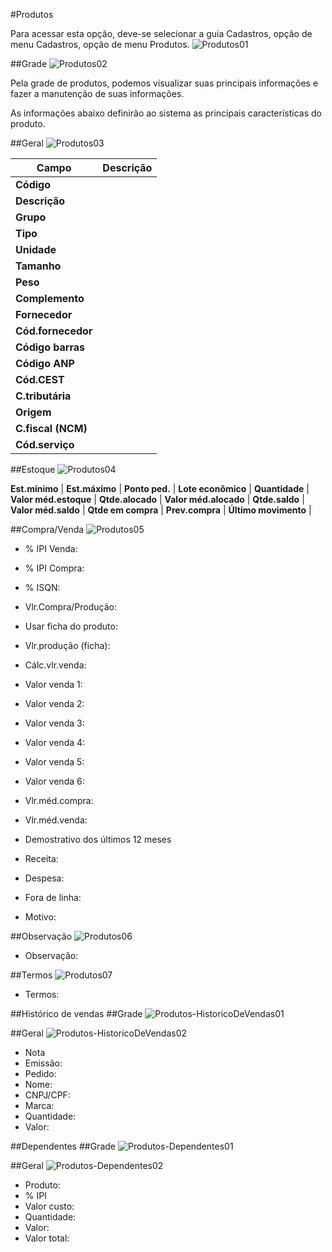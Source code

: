 #Produtos

Para acessar esta opção, deve-se selecionar a guia Cadastros, opção de menu Cadastros, opção de menu Produtos.
![Produtos01](https://raw.githubusercontent.com/netforcews/docs-erp/master/cadastro/imgs/Produtos01.png)

##Grade
![Produtos02](https://raw.githubusercontent.com/netforcews/docs-erp/master/cadastro/imgs/Produtos02.png)

Pela grade de produtos, podemos visualizar suas principais informações e fazer a manutenção de suas informações.


As informações abaixo definirão ao sistema as principais características do produto.

##Geral
![Produtos03](https://raw.githubusercontent.com/netforcews/docs-erp/master/cadastro/imgs/Produtos03.png)

Campo | Descrição
------|----------
**Código** | 
**Descrição** | 
**Grupo** | 
**Tipo** | 
**Unidade** | 
**Tamanho** | 
**Peso** | 
**Complemento** | 
**Fornecedor** | 
**Cód.fornecedor** | 
**Código barras** | 
**Código ANP** | 
**Cód.CEST** | 
**C.tributária** | 
**Origem** | 
**C.fiscal (NCM)** | 
**Cód.serviço** | 

##Estoque
![Produtos04](https://raw.githubusercontent.com/netforcews/docs-erp/master/cadastro/imgs/Produtos04.png)

**Est.mínimo** | 
**Est.máximo** | 
**Ponto ped.** | 
**Lote econômico** | 
**Quantidade** | 
**Valor méd.estoque** | 
**Qtde.alocado** | 
**Valor méd.alocado** | 
**Qtde.saldo** | 
**Valor méd.saldo** | 
**Qtde em compra** | 
**Prev.compra** | 
**Último movimento** | 

##Compra/Venda
![Produtos05](https://raw.githubusercontent.com/netforcews/docs-erp/master/cadastro/imgs/Produtos05.png)

- % IPI Venda:
- % IPI Compra:
- % ISQN:
- Vlr.Compra/Produção:
- Usar ficha do produto:
- Vlr.produção (ficha):
- Cálc.vlr.venda:
- Valor venda 1:
- Valor venda 2:
- Valor venda 3:
- Valor venda 4:
- Valor venda 5:
- Valor venda 6:
- Vlr.méd.compra:
- Vlr.méd.venda:

- Demostrativo dos últimos 12 meses

- Receita:
- Despesa:
- Fora de linha:
- Motivo:

##Observação
![Produtos06](https://raw.githubusercontent.com/netforcews/docs-erp/master/cadastro/imgs/Produtos06.png)

- Observação:

##Termos
![Produtos07](https://raw.githubusercontent.com/netforcews/docs-erp/master/cadastro/imgs/Produtos07.png)

- Termos:


##Histórico de vendas
##Grade
![Produtos-HistoricoDeVendas01](https://raw.githubusercontent.com/netforcews/docs-erp/master/cadastro/imgs/Produtos-HistoricoDeVendas01.png)

##Geral
![Produtos-HistoricoDeVendas02](https://raw.githubusercontent.com/netforcews/docs-erp/master/cadastro/imgs/Produtos-HistoricoDeVendas02.png)

- Nota
- Emissão:
- Pedido:
- Nome:
- CNPJ/CPF:
- Marca:
- Quantidade:
- Valor:

##Dependentes
##Grade
![Produtos-Dependentes01](https://raw.githubusercontent.com/netforcews/docs-erp/master/cadastro/imgs/Produtos-Dependentes01.png)

##Geral
![Produtos-Dependentes02](https://raw.githubusercontent.com/netforcews/docs-erp/master/cadastro/imgs/Produtos-Dependentes02.png)

- Produto:
- % IPI
- Valor custo:
- Quantidade:
- Valor:
- Valor total:

